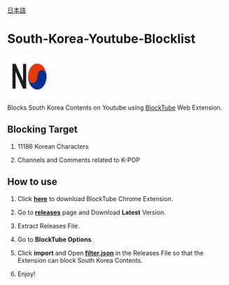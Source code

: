 [日本語](./lang/ja-jp.md)


# South-Korea-Youtube-Blocklist
<a>
  <img src="./pics/nokr.jpg" width="96"/>
</a>

Blocks South Korea Contents on Youtube using [BlockTube](https://github.com/amitbl/blocktube) Web Extension.

## Blocking Target
1. 11186 Korean Characters

2. Channels and Comments related to K-POP

## How to use
1. Click **[here](https://chrome.google.com/webstore/detail/blocktube/bbeaicapbccfllodepmimpkgecanonai)** to download BlockTube Chrome Extension.

2. Go to **[releases](https://github.com/nijikasaiko/South-Korea-Youtube-Blocklist/releases)** page and Download **Latest** Version.

2. Extract Releases File.

3. Go to **BlockTube Options**.

4. Click **import** and Open **[filter.json](./filter.json)** in the Releases File so that the Extension can block South Korea Contents.

5. Enjoy!
